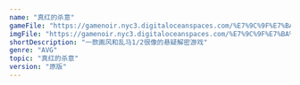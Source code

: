 ```yaml
---
name: "真红的杀意"
gameFile: "https://gamenoir.nyc3.digitaloceanspaces.com/%E7%9C%9F%E7%BA%A2%E7%9A%84%E6%9D%80%E6%84%8F/zhdsy.zip"
imgFile: "https://gamenoir.nyc3.digitaloceanspaces.com/%E7%9C%9F%E7%BA%A2%E7%9A%84%E6%9D%80%E6%84%8F/original.webp"
shortDescription: "一款画风和乱马1/2很像的悬疑解密游戏"
genre: "AVG"
topic: "真红的杀意"
version: "原版"
---
```

